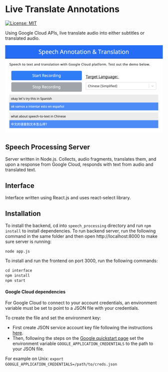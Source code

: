 # Live Translate Annotations

[![License: MIT](https://img.shields.io/badge/License-MIT-yellow.svg)](https://opensource.org/licenses/MIT)

Using Google Cloud APIs, live translate audio into either subtitles or translated audio.

![Picture of app](translation.png)

## Speech Processing Server

Server written in Node.js. Collects, audio fragments, translates them, and upon a response from Google Cloud, responds with text from audio and translated text.

## Interface

Interface written using React.js and uses react-select library.

## Installation

To install the backend, cd into `speech_processing` directory and run `npm install` to install dependencies. To run backend server, run the following command in the same folder and then open http://localhost:8000 to make sure server is running:

    node app.js

To install and run the frontend on port 3000, run the following commands:

    cd interface
    npm install
    npm start

#### Google Cloud dependencies

For Google Cloud to connect to your account credentials, an environment variable must be set to point to a JSON file with your credentials.

To create the file and set the environment key:

*  First create JSON service account key file following the instructions [here](https://support.google.com/a/answer/7378726?hl=en).
*  Then, following the steps on the [Google quickstart page](https://cloud.google.com/speech-to-text/docs/quickstart-client-libraries?authuser=1) set the environment variable `GOOGLE_APPLICATION_CREDENTIALS` to the path to your JSON file.

For example on Unix:
```export GOOGLE_APPLICATION_CREDENTIALS=/path/to/creds.json```
